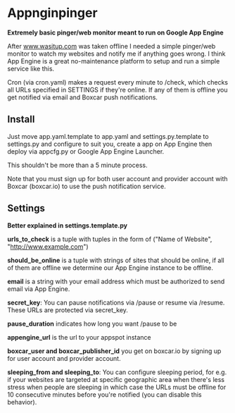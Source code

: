 Appnginpinger
=====

**Extremely basic pinger/web monitor meant to run on Google App Engine**

After www.wasitup.com was taken offline I needed a simple pinger/web monitor to watch my websites and notify me
if anything goes wrong. I think App Engine is a great no-maintenance platform to setup and run a simple service like this.

Cron (via cron.yaml) makes a request every minute to /check, which checks all URLs specified in SETTINGS
if they're online. If any of them is offline you get notified via email and Boxcar push notifications.

Install
-----

Just move app.yaml.template to app.yaml and settings.py.template to settings.py and configure to suit you,
create a app on App Engine then deploy via appcfg.py or Google App Engine Launcher.

This shouldn't be more than a 5 minute process.

Note that you must sign up for both user account and provider account with Boxcar (boxcar.io) to use the
push notification service.


Settings
-----

**Better explained in settings.template.py**

**urls_to_check** is a tuple with tuples in the form of ("Name of Website", "http://www.example.com") 

**should_be_online** is a tuple with strings of sites that should be online, if all of them are offline we determine our App Engine instance to be offline.

**email** is a string with your email address which must be authorized to send email via App Engine.

**secret_key**: You can pause notifications via /pause or resume via /resume. These URLs are protected via secret_key.

**pause_duration** indicates how long you want /pause to be

**appengine_url** is the url to your appspot instance

**boxcar_user and boxcar_publisher_id** you get on boxcar.io by signing up for user account and provider account.

**sleeping_from and sleeping_to**: You can configure sleeping period, for e.g. if your websites are targeted
at specific geographic area when there's less stress when people are sleeping in which case the URLs must be 
offline for 10 consecutive minutes before you're notified (you can disable this behavior).

